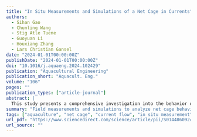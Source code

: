 ```yaml
---
title: "In Situ Measurements and Simulations of a Net Cage in Currents"
authors:
  - Sihan Gao
  - Chunling Wang
  - Stig Atle Tuene
  - Guoyuan Li
  - Houxiang Zhang
  - Lars Christian Gansel
date: "2024-01-01T00:00:00Z"
publishDate: "2024-01-01T00:00:00Z"
doi: "10.1016/j.aquaeng.2024.102429"
publication: "Aquacultural Engineering"
publication_short: "Aquacult. Eng."
volume: "106"
pages: ""
publication_types: ["article-journal"]
abstract: |
  This study presents a comprehensive investigation into the behavior of aquaculture net cages under current conditions through both in situ measurements and numerical simulations. The results offer valuable insights into net deformation, flow interaction, and structural dynamics, contributing to the design and operational optimization of offshore aquaculture systems.
summary: "Field measurements and simulations to analyze net cage behavior in currents, aiding aquaculture engineering practices."
tags: ["aquaculture", "net cage", "current flow", "in situ measurement", "numerical simulation"]
url_pdf: "https://www.sciencedirect.com/science/article/pii/S0144860924000402"
url_source: ""
---
```

